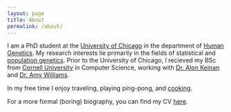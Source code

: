 ```yaml
---
layout: page
title: About
permalink: /about/
---
```


I am a PhD student at the [University of Chicago](http://www.uchicago.edu/) in the department of [Human Genetics](https://genes.uchicago.edu/). My research interests lie primarily in the fields of statistical and [population genetics](https://en.wikipedia.org/wiki/Population_genetics). Prior to the University of Chicago, I recieved my BSc from [Cornell University](http://www.cornell.edu/) in Computer Science, working with [Dr. Alon Keinan](http://keinanlab.cb.bscb.cornell.edu/content/people) and [Dr. Amy Williams](http://williamslab.bscb.cornell.edu/).

In my free time I enjoy traveling, playing ping-pong, and [cooking](https://github.com/arjunbiddanda/Recipes/blob/master/cookbook.pdf). 

For a more formal (boring) biography, you can find my CV [here]({{site.baseurl}}/abiddanda_cv2016.pdf). 
